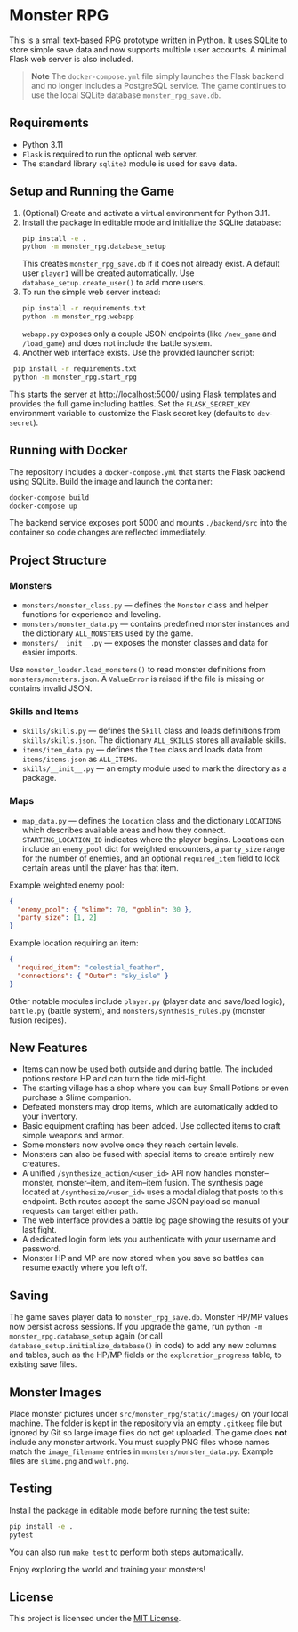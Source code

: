# Monster RPG

This is a small text-based RPG prototype written in Python. It uses SQLite to store simple save data and now supports multiple user accounts. A minimal Flask web server is also included.

> **Note**
> The `docker-compose.yml` file simply launches the Flask backend and no longer includes a PostgreSQL service. The game continues to use the local SQLite database `monster_rpg_save.db`.

## Requirements
- Python 3.11
- `Flask` is required to run the optional web server.
- The standard library `sqlite3` module is used for save data.

## Setup and Running the Game
1. (Optional) Create and activate a virtual environment for Python 3.11.
2. Install the package in editable mode and initialize the SQLite database:
   ```bash
   pip install -e .
   python -m monster_rpg.database_setup
   ```
   This creates `monster_rpg_save.db` if it does not already exist.
   A default user `player1` will be created automatically. Use `database_setup.create_user()` to add more users.
3. To run the simple web server instead:
   ```bash
   pip install -r requirements.txt
   python -m monster_rpg.webapp
   ```
   `webapp.py` exposes only a couple JSON endpoints (like `/new_game` and
   `/load_game`) and does not include the battle system.
4. Another web interface exists. Use the provided launcher script:
  ```bash
   pip install -r requirements.txt
   python -m monster_rpg.start_rpg
   ```
   This starts the server at <http://localhost:5000/> using Flask templates
   and provides the full game including battles.
   Set the `FLASK_SECRET_KEY` environment variable to customize the
   Flask secret key (defaults to `dev-secret`).

## Running with Docker

The repository includes a `docker-compose.yml` that starts the Flask backend using SQLite. Build the image and launch the container:

```bash
docker-compose build
docker-compose up
```

The backend service exposes port 5000 and mounts `./backend/src` into the container so code changes are reflected immediately.

## Project Structure

### Monsters
- `monsters/monster_class.py` &mdash; defines the `Monster` class and helper functions for experience and leveling.
- `monsters/monster_data.py` &mdash; contains predefined monster instances and the dictionary `ALL_MONSTERS` used by the game.
- `monsters/__init__.py` &mdash; exposes the monster classes and data for easier imports.

Use `monster_loader.load_monsters()` to read monster definitions from `monsters/monsters.json`. A `ValueError` is raised if the file is missing or contains invalid JSON.

### Skills and Items
- `skills/skills.py` &mdash; defines the `Skill` class and loads definitions from `skills/skills.json`. The dictionary `ALL_SKILLS` stores all available skills.
- `items/item_data.py` &mdash; defines the `Item` class and loads data from `items/items.json` as `ALL_ITEMS`.
- `skills/__init__.py` &mdash; an empty module used to mark the directory as a package.

### Maps
- `map_data.py` &mdash; defines the `Location` class and the dictionary `LOCATIONS` which describes available areas and how they connect. `STARTING_LOCATION_ID` indicates where the player begins. Locations can include an `enemy_pool` dict for weighted encounters, a `party_size` range for the number of enemies, and an optional `required_item` field to lock certain areas until the player has that item.

Example weighted enemy pool:

```json
{
  "enemy_pool": { "slime": 70, "goblin": 30 },
  "party_size": [1, 2]
}
```
Example location requiring an item:
```json
{
  "required_item": "celestial_feather",
  "connections": { "Outer": "sky_isle" }
}
```

Other notable modules include `player.py` (player data and save/load logic), `battle.py` (battle system), and `monsters/synthesis_rules.py` (monster fusion recipes).

## New Features
- Items can now be used both outside and during battle. The included potions restore HP and can turn the tide mid-fight.
- The starting village has a shop where you can buy Small Potions or even purchase a Slime companion.
- Defeated monsters may drop items, which are automatically added to your inventory.
- Basic equipment crafting has been added. Use collected items to craft simple weapons and armor.
- Some monsters now evolve once they reach certain levels.
- Monsters can also be fused with special items to create entirely new creatures.
- A unified `/synthesize_action/<user_id>` API now handles monster–monster,
  monster–item, and item–item fusion. The synthesis page located at
  `/synthesize/<user_id>` uses a modal dialog that posts to this endpoint.
  Both routes accept the same JSON payload so manual requests can target either
  path.
- The web interface provides a battle log page showing the results of your last fight.
- A dedicated login form lets you authenticate with your username and password.
- Monster HP and MP are now stored when you save so battles can resume exactly
  where you left off.

## Saving
The game saves player data to `monster_rpg_save.db`. Monster HP/MP values now
persist across sessions. If you upgrade the game, run
`python -m monster_rpg.database_setup` again (or call
`database_setup.initialize_database()` in code) to add any new columns and
tables, such as the HP/MP fields or the `exploration_progress` table, to
existing save files.

## Monster Images
Place monster pictures under `src/monster_rpg/static/images/` on your local machine. The folder is kept in the repository via an empty `.gitkeep` file but ignored by Git so large image files do not get uploaded.
The game does **not** include any monster artwork. You must supply PNG files whose names match the `image_filename` entries in `monsters/monster_data.py`. Example files are `slime.png` and `wolf.png`.

## Testing
Install the package in editable mode before running the test suite:

```bash
pip install -e .
pytest
```

You can also run `make test` to perform both steps automatically.

Enjoy exploring the world and training your monsters!

## License
This project is licensed under the [MIT License](../LICENSE).
